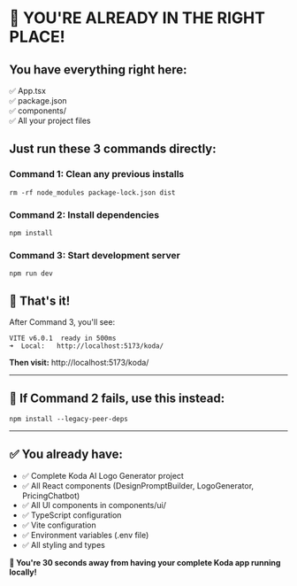 # 🎯 **YOU'RE ALREADY IN THE RIGHT PLACE!**

## **You have everything right here:**
✅ App.tsx  
✅ package.json  
✅ components/  
✅ All your project files  

## **Just run these 3 commands directly:**

### **Command 1: Clean any previous installs**
```
rm -rf node_modules package-lock.json dist
```

### **Command 2: Install dependencies**
```
npm install
```

### **Command 3: Start development server**
```
npm run dev
```

## **🎉 That's it!**
After Command 3, you'll see:
```
VITE v6.0.1  ready in 500ms
➜  Local:   http://localhost:5173/koda/
```

**Then visit:** http://localhost:5173/koda/

---

## **🔧 If Command 2 fails, use this instead:**
```
npm install --legacy-peer-deps
```

---

## **✅ You already have:**
- ✅ Complete Koda AI Logo Generator project
- ✅ All React components (DesignPromptBuilder, LogoGenerator, PricingChatbot)
- ✅ All UI components in components/ui/
- ✅ TypeScript configuration 
- ✅ Vite configuration
- ✅ Environment variables (.env file)
- ✅ All styling and types

**🚀 You're 30 seconds away from having your complete Koda app running locally!**